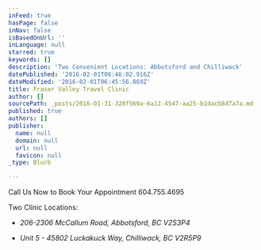 ```yaml
---
inFeed: true
hasPage: false
inNav: false
isBasedOnUrl: ''
inLanguage: null
starred: true
keywords: []
description: 'Two Convenient Locations: Abbotsford and Chilliwack'
datePublished: '2016-02-01T06:46:02.916Z'
dateModified: '2016-02-01T06:45:56.869Z'
title: Fraser Valley Travel Clinic
author: []
sourcePath: _posts/2016-01-31-328f569a-6a12-4547-aa25-b1dacb8d7a7a.md
published: true
authors: []
publisher:
  name: null
  domain: null
  url: null
  favicon: null
_type: Blurb

---
```

Call Us Now to Book Your Appointment 604.755.4695

Two Clinic Locations:

* _206-2306 McCallum Road, Abbotsford, BC V2S3P4_

* _Unit 5 - 45802 Luckakuck Way, Chilliwack, BC V2R5P9_